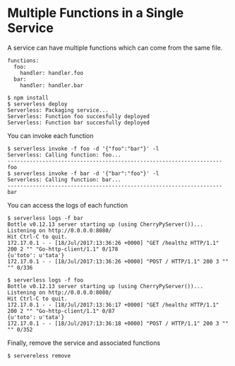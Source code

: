 # Multiple Functions in a Single Service

A service can have multiple functions which can come from the same file.

```
functions:
  foo:
    handler: handler.foo
  bar:
    handler: handler.bar
```


```console
$ npm install
$ serverless deploy
Serverless: Packaging service...
Serverless: Function foo succesfully deployed
Serverless: Function bar succesfully deployed
```

You can invoke each function

```console
$ serverless invoke -f foo -d '{"foo":"bar"}' -l
Serverless: Calling function: foo...
--------------------------------------------------------------------
foo
$ serverless invoke -f bar -d '{"bar":"foo"}' -l
Serverless: Calling function: bar...
--------------------------------------------------------------------
bar
```

You can access the logs of each function

```console
$ serverless logs -f bar
Bottle v0.12.13 server starting up (using CherryPyServer())...
Listening on http://0.0.0.0:8080/
Hit Ctrl-C to quit.
172.17.0.1 - - [18/Jul/2017:13:36:26 +0000] "GET /healthz HTTP/1.1" 200 2 "" "Go-http-client/1.1" 0/178
{u'toto': u'tata'}
172.17.0.1 - - [18/Jul/2017:13:36:26 +0000] "POST / HTTP/1.1" 200 3 "" "" 0/336

$ serverless logs -f foo
Bottle v0.12.13 server starting up (using CherryPyServer())...
Listening on http://0.0.0.0:8080/
Hit Ctrl-C to quit.
172.17.0.1 - - [18/Jul/2017:13:36:17 +0000] "GET /healthz HTTP/1.1" 200 2 "" "Go-http-client/1.1" 0/87
{u'toto': u'tata'}
172.17.0.1 - - [18/Jul/2017:13:36:18 +0000] "POST / HTTP/1.1" 200 3 "" "" 0/352
```

Finally, remove the service and associated functions

```console
$ servereless remove
```
